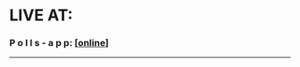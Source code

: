 <h1>LIVE AT:</h1>
<h3>P o l l s - a p p: [<a href="https://polls-app-6ehd.onrender.com/">online</a>]</h3>
<hr>
 
 
